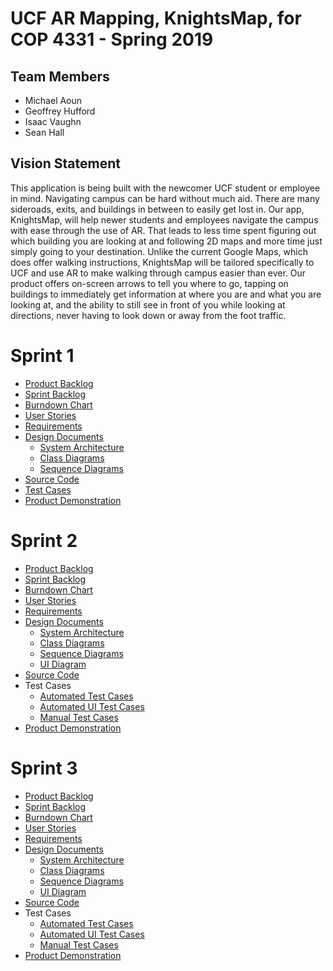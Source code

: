 # UCF AR Mapping, KnightsMap, for COP 4331 - Spring 2019

## Team Members

- Michael Aoun
- Geoffrey Hufford
- Isaac Vaughn
- Sean Hall

## Vision Statement

This application is being built with the newcomer UCF student or employee in mind. Navigating campus can be hard without much aid. There are many sideroads, exits, and buildings in between to easily get lost in. Our app, KnightsMap, will help newer students and employees navigate the campus with ease through the use of AR. That leads to less time spent figuring out which building you are looking at and following 2D maps and more time just simply going to your destination.
Unlike the current Google Maps, which does offer walking instructions, KnightsMap will be tailored specifically to UCF and use AR to make walking through campus easier than ever. Our product offers on-screen arrows to tell you where to go, tapping on buildings to immediately get information at where you are and what you are looking at, and the ability to still see in front of you while looking at directions, never having to look down or away from the foot traffic.

# Sprint 1

- [Product Backlog](https://trello.com/b/OslTPyHi/poop-group-project)
- [Sprint Backlog](https://trello.com/b/OslTPyHi/poop-group-project)
- [Burndown Chart](https://github.com/micklestick/poop-groop/blob/master/project-information/burndown-chart.png)
- [User Stories](https://github.com/micklestick/poop-groop/blob/master/project-information/user-stories.md)
- [Requirements](https://github.com/micklestick/poop-groop/blob/master/project-information/requirements.md)
- [Design Documents](https://github.com/micklestick/poop-groop/blob/master/project-design/)
    - [System Architecture](https://github.com/micklestick/poop-groop/blob/master/project-design/system-architecture/systemArchitecture.png)
    - [Class Diagrams](https://github.com/micklestick/poop-groop/tree/master/project-design/class-diagrams)
    - [Sequence Diagrams](https://github.com/micklestick/poop-groop/blob/master/project-design/sequence-diagrams/sequenceDiagram.png)
- [Source Code](https://github.com/micklestick/poop-groop/blob/master/KnightsMaps/KnightsMaps)
- [Test Cases](https://github.com/micklestick/poop-groop/blob/master/KnightsMaps/KnightsMapsTests)
- [Product Demonstration](https://www.youtube.com/watch?v=9WY4EnHAHPU)

# Sprint 2

- [Product Backlog](https://trello.com/b/OslTPyHi/poop-group-project)
- [Sprint Backlog](https://trello.com/b/OslTPyHi/poop-group-project)
- [Burndown Chart](https://github.com/micklestick/poop-groop/blob/master/project-information/burndown-chart.png)
- [User Stories](https://github.com/micklestick/poop-groop/blob/master/project-information/user-stories.md)
- [Requirements](https://github.com/micklestick/poop-groop/blob/master/project-information/requirements.md)
- [Design Documents](https://github.com/micklestick/poop-groop/blob/master/project-design/)
    - [System Architecture](https://github.com/micklestick/poop-groop/tree/master/project-design/system-architecture)
    - [Class Diagrams](https://github.com/micklestick/poop-groop/tree/master/project-design/class-diagrams)
    - [Sequence Diagrams](https://github.com/micklestick/poop-groop/blob/master/project-design/sequence-diagrams/sequenceDiagram.png)
    - [UI Diagram](https://github.com/micklestick/poop-groop/tree/master/project-design/ui-diagrams)
- [Source Code](https://github.com/micklestick/poop-groop/blob/master/KnightsMaps/KnightsMaps)
- Test Cases
    - [Automated Test Cases](https://github.com/micklestick/poop-groop/blob/master/KnightsMaps/KnightsMapsTests)
    - [Automated UI Test Cases](https://github.com/micklestick/poop-groop/tree/master/KnightsMaps/KnightsMapsUITests)
    - [Manual Test Cases](https://github.com/micklestick/poop-groop/tree/master/project-information/Manual%20Tests)
- [Product Demonstration](https://www.youtube.com/watch?v=MqSoqntVUj0)

# Sprint 3

- [Product Backlog](https://trello.com/b/OslTPyHi/poop-group-project)
- [Sprint Backlog](https://trello.com/b/OslTPyHi/poop-group-project)
- [Burndown Chart](https://github.com/micklestick/poop-groop/blob/master/project-information/burndown-chart.png)
- [User Stories](https://github.com/micklestick/poop-groop/blob/master/project-information/user-stories.md)
- [Requirements](https://github.com/micklestick/poop-groop/blob/master/project-information/requirements.md)
- [Design Documents](https://github.com/micklestick/poop-groop/blob/master/project-design/)
    - [System Architecture](https://github.com/micklestick/poop-groop/tree/master/project-design/system-architecture)
    - [Class Diagrams](https://github.com/micklestick/poop-groop/tree/master/project-design/class-diagrams)
    - [Sequence Diagrams](https://github.com/micklestick/poop-groop/blob/master/project-design/sequence-diagrams/sequenceDiagram.png)
    - [UI Diagram](https://github.com/micklestick/poop-groop/tree/master/project-design/ui-diagrams)
- [Source Code](https://github.com/micklestick/poop-groop/blob/master/KnightsMaps/KnightsMaps)
- Test Cases
    - [Automated Test Cases](https://github.com/micklestick/poop-groop/blob/master/KnightsMaps/KnightsMapsTests)
    - [Automated UI Test Cases](https://github.com/micklestick/poop-groop/tree/master/KnightsMaps/KnightsMapsUITests)
    - [Manual Test Cases](https://github.com/micklestick/poop-groop/tree/master/project-information/Manual%20Tests)
- [Product Demonstration]()
